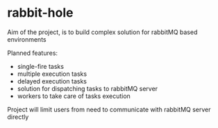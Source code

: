 # rabbit-hole

Aim of the project, is to build complex solution for rabbitMQ based environments

Planned features:
* single-fire tasks
* multiple execution tasks
* delayed execution tasks
* solution for dispatching tasks to rabbitMQ server
* workers to take care of tasks execution

Project will limit users from need to communicate with rabbitMQ server directly